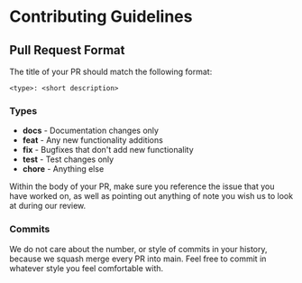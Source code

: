 # Contributing Guidelines

## Pull Request Format

The title of your PR should match the following format:

```text
<type>: <short description>
```

### Types

- **docs** - Documentation changes only
- **feat** - Any new functionality additions
- **fix** - Bugfixes that don't add new functionality
- **test** - Test changes only
- **chore** - Anything else

Within the body of your PR, make sure you reference the issue that you have worked on, as well as pointing out anything
of note you wish us to look at during our review.

### Commits

We do not care about the number, or style of commits in your history, because we squash merge every PR into main.
Feel free to commit in whatever style you feel comfortable with.
